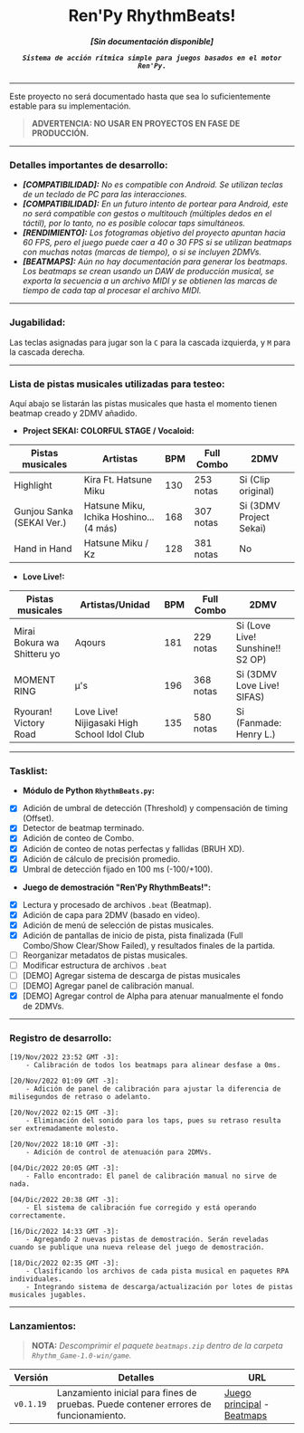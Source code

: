 <h1 align = "center"> Ren'Py RhythmBeats! </h1>

<h5 align = "center">
    <i>[Sin documentación disponible]</i>
    
    Sistema de acción rítmica simple para juegos basados en el motor Ren'Py.
</h5>

---

Este proyecto no será documentado hasta que sea lo suficientemente estable para su implementación.

> **ADVERTENCIA: NO USAR EN PROYECTOS EN FASE DE PRODUCCIÓN.**

---
### Detalles importantes de desarrollo:
* _**[COMPATIBILIDAD]:** No es compatible con Android. Se utilizan teclas de un teclado de PC para las interacciones._
* _**[COMPATIBILIDAD]:** En un futuro intento de portear para Android, este no será compatible con gestos o multitouch (múltiples dedos en el táctil), por lo tanto, no es posible colocar taps simultáneos._
* _**[RENDIMIENTO]:** Los fotogramas objetivo del proyecto apuntan hacia 60 FPS, pero el juego puede caer a 40 o 30 FPS si se utilizan beatmaps con muchas notas (marcas de tiempo), o si se incluyen 2DMVs._
* _**[BEATMAPS]:** Aún no hay documentación para generar los beatmaps. Los beatmaps se crean usando un DAW de producción musical, se exporta la secuencia a un archivo MIDI y se obtienen las marcas de tiempo de cada tap al procesar el archivo MIDI._


---
### Jugabilidad:

Las teclas asignadas para jugar son la `C` para la cascada izquierda, y `M` para la cascada derecha.

---
### Lista de pistas musicales utilizadas para testeo:

Aquí abajo se listarán las pistas musicales que hasta el momento tienen beatmap creado y 2DMV añadido.

* **Project SEKAI: COLORFUL STAGE / Vocaloid:**

|Pistas musicales|Artistas|BPM|Full Combo|2DMV|
|---|---|---|---|---|
|Highlight|Kira Ft. Hatsune Miku|130|253 notas|Si (Clip original)|
|Gunjou Sanka (SEKAI Ver.)|Hatsune Miku, Ichika Hoshino... (4 más)|168|307 notas|Si (3DMV Project Sekai)|
|Hand in Hand|Hatsune Miku / Kz|128|381 notas|No|


* **Love Live!:**

|Pistas musicales|Artistas/Unidad|BPM|Full Combo|2DMV|
|---|---|---|---|---|
|Mirai Bokura wa Shitteru yo|Aqours|181|229 notas|Si (Love Live! Sunshine!! S2 OP)|
|MOMENT RING|μ's|196|368 notas|Si (3DMV Love Live! SIFAS)|
|Ryouran! Victory Road|Love Live! Nijigasaki High School Idol Club|135|580 notas|Si (Fanmade: Henry L.)|

---
### Tasklist:
* **Módulo de Python `RhythmBeats.py`:**

- [x] Adición de umbral de detección (Threshold) y compensación de timing (Offset).
- [x] Detector de beatmap terminado.
- [x] Adición de conteo de Combo.
- [x] Adición de conteo de notas perfectas y fallidas (BRUH XD).
- [x] Adición de cálculo de precisión promedio.
- [x] Umbral de detección fijado en 100 ms (-100/+100).

* **Juego de demostración "Ren'Py RhythmBeats!":**

- [x] Lectura y procesado de archivos `.beat` (Beatmap).
- [x] Adición de capa para 2DMV (basado en video).
- [x] Adición de menú de selección de pistas musicales.
- [x] Adición de pantallas de inicio de pista, pista finalizada (Full Combo/Show Clear/Show Failed), y resultados finales de la partida.
- [ ] Reorganizar metadatos de pistas musicales.
- [ ] Modificar estructura de archivos `.beat`
- [ ] [DEMO] Agregar sistema de descarga de pistas musicales
- [ ] [DEMO] Agregar panel de calibración manual.
- [x] [DEMO] Agregar control de Alpha para atenuar manualmente el fondo de 2DMVs.

---
### Registro de desarrollo:
```
[19/Nov/2022 23:52 GMT -3]:
    - Calibración de todos los beatmaps para alinear desfase a 0ms.
    
[20/Nov/2022 01:09 GMT -3]:
    - Adición de panel de calibración para ajustar la diferencia de milisegundos de retraso o adelanto.
    
[20/Nov/2022 02:15 GMT -3]:
    - Eliminación del sonido para los taps, pues su retraso resulta ser extremadamente molesto.
    
[20/Nov/2022 18:10 GMT -3]:
    - Adición de control de atenuación para 2DMVs.
    
[04/Dic/2022 20:05 GMT -3]:
    - Fallo encontrado: El panel de calibración manual no sirve de nada.
    
[04/Dic/2022 20:38 GMT -3]:
    - El sistema de calibración fue corregido y está operando correctamente.
    
[16/Dic/2022 14:33 GMT -3]:
    - Agregando 2 nuevas pistas de demostración. Serán reveladas cuando se publique una nueva release del juego de demostración.
    
[18/Dic/2022 02:35 GMT -3]:
    - Clasificando los archivos de cada pista musical en paquetes RPA individuales.
    - Integrando sistema de descarga/actualización por lotes de pistas musicales jugables.
```

---
### Lanzamientos:

> **NOTA:** _Descomprimir el paquete `beatmaps.zip` dentro de la carpeta `Rhythm_Game-1.0-win/game`._

|Versión|Detalles|URL|
|---|---|---|
|`v0.1.19`|Lanzamiento inicial para fines de pruebas. Puede contener errores de funcionamiento.| [Juego principal](https://github.com/CharlieFuu69/RenPy_RhythmBeats/releases/download/v0.1.19/Rhythm_Game-1.0-win.zip) - [Beatmaps](https://github.com/CharlieFuu69/RenPy_RhythmBeats/releases/download/v0.1.19/beatmaps.zip)|
